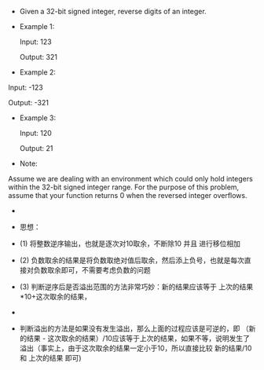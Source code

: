 * Given a 32-bit signed integer, reverse digits of an integer.


* Example 1:

   Input: 123

   Output:  321

*  Example 2:

  Input: -123
 
 Output: -321
 
* Example 3:

  Input: 120
  
  Output: 21

* Note:

Assume we are dealing with an environment which could only hold integers within the 32-bit signed integer range. For the purpose of this problem, assume that your function returns 0 when the reversed integer overflows.
 
* 
* 思想：

* (1) 将整数逆序输出，也就是逐次对10取余，不断除10 并且 进行移位相加

* (2) 负数取余的结果是将负数取绝对值后取余，然后添上负号，也就是每次直接对负数取余即可，不需要考虑负数的问题

* (3) 判断逆序后是否溢出范围的方法非常巧妙：新的结果应该等于 上次的结果*10+这次取余的结果，
* 
* 判断溢出的方法是如果没有发生溢出，那么上面的过程应该是可逆的，即 （新的结果 - 这次取余的结果）/10应该等于上次的结果，如果不等，说明发生了溢出（事实上，由于这次取余的结果一定小于10，所以直接比较 新的结果/10 和 上次的结果 即可)